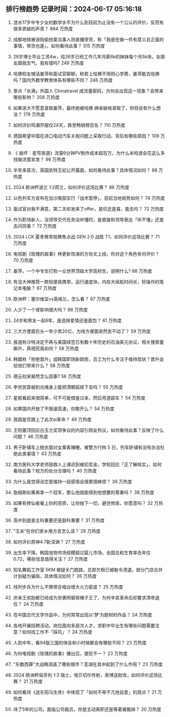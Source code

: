 
## 排行榜趋势 记录时间：2024-06-17 05:16:18
  
  1. 涟水17岁中专少女的数学水平为什么到目前为止没有一个公认的评价，反而有很多质疑的声音？ 864 万热度
    
  2. 成都地铁被诬陷偷拍案当事人将直播带货，称「我是在做一件有意义且正面的事情，带货也是」，如何看待此事？ 515 万热度
    
  3. 28岁博士毕业工资4w，给26岁已经工作几年月薪6k的妹妹每个月5k块，女朋友跟我生气，我有错吗? 249 万热度
    
  4. 哈佛校友喊话姜萍和面试官聊聊，称若上哈佛不用担心学费，姜萍能去哈佛吗？国内外数学教育体系有哪些不同？ 246 万热度
    
  5. 景点「长满」外国人 Chinatravel 成流量密码，为何会出现这一现象？会带来哪些影响？ 208 万热度
    
  6. 如果浙大不愿意录取姜萍，最终她被哈佛 麻省破格录取了，你将会有什么想法？ 179 万热度
    
  7. 如何评价鸣潮开服仅24天，跌至畅销榜百名？ 110 万热度
    
  8. 德国希望中国在进口电动汽车关税问题上采取行动，背后有哪些原因？ 109 万热度
    
  9. 《 崩坏：星穹铁道》流萤6分钟PV制作成本超百万，为什么米哈游会花这么多钱做流萤宣发？ 96 万热度
    
  10. 半年来首次，英国凯特王妃公开露面，如何看待此事？具体情况如何？ 88 万热度
    
  11. 2024 欧洲杯波兰 1:2荷兰，如何评价这场比赛？ 86 万热度
    
  12. 以色列军方宣布在加沙南部实行「战术暂停」，目前当地局势如何？ 74 万热度
    
  13. 面试官对我不满意，第二天却发来了offer，是坑还是喜，能去吗？ 72 万热度
    
  14. 作为职场新人，当领导交代任务没听懂时，是直接和领导表达「听不懂」还是去问同事？ 72 万热度
    
  15. 2024 LCK 夏季赛常规赛焦点战 GEN 2:0 战胜 T1，如何评价这场比赛？ 71 万热度
    
  16. 电视剧《玫瑰的故事》林更新饰演的方协文上线，你对这个角色有何评价？ 70 万热度
    
  17. 姜萍，一个中专生打败一众世界顶级大学高材生，说明什么? 68 万热度
    
  18. 有没大神推荐一款轻便易携带，运行速度快，内存大续航时间长，好操作的笔记本电脑？ 67 万热度
    
  19. 欧洲杯：塞尔维亚vs英格兰​，怎么看？ 67 万热度
    
  20. 人少了一个肾影响很大吗？ 66 万热度
    
  21. 24岁和男友一起6年，是选择爱情还是面包？ 61 万热度
    
  22. 三大方便面巨头一年少卖20亿，为啥方便面突然卖不动了？ 59 万热度
    
  23. 报道称沙特决定不再与美国续签已有数十年历史的石油美元协议，相关搜索量飙升，真相究竟如何？ 58 万热度
    
  24. 韩媒称「拒绝晋升」成韩国职场新趋势，员工为什么专注于维持现状？晋升会给他们带来什么？ 58 万热度
    
  25. 德云社宋昊然怎么回事? 56 万热度
    
  26. 李世民穿越到光绪身上能把清朝延续下去吗？ 55 万热度
    
  27. 星舰看起来很简单，可不可能借鉴过来，然后弯道超车？ 54 万热度
    
  28. 如果国内开放了不限速高速，你敢开么？ 54 万热度
    
  29. 我国是否跟上了此次ai革命？ 49 万热度
    
  30. 王阳置顶回应白玉兰奖项争议的内容引网友热议，如何看待此事？反映了什么问题？ 46 万热度
    
  31. 男子卧铺车上脱衣面对女乘客裸睡，被警方行拘 5 日，列车卧铺有没有办法杜绝此类事情？ 43 万热度
    
  32. 南方医科大学老师因救人上课迟到被扣奖金，学校回应「正了解核实」，如何看待此事？校方的处分合理吗？ 40 万热度
    
  33. 为什么我觉得谈恋爱维持一段感情会很累很麻烦？ 39 万热度
    
  34. 詹姆斯如果再拿一个冠军，那么他就能得到他想要的尊重吗？ 38 万热度
    
  35. 如果有修仙者看上你的资质，让你抛下一切，避世修炼，你愿意吗？ 32 万热度
    
  36. 高中到底是主科重要还是副科重要？ 31 万热度
    
  37. “玉米”在你们家乡用方言怎么读？ 29 万热度
    
  38. 如何评价原神4.7新深渊？ 27 万热度
    
  39. 出生率下降，韩国宠物市场规模超过婴儿市场，全国总和生育率去年仅 0.72，哪些信息值得关注？ 27 万热度
    
  40. 知名舞蹈工作室 5KM 被疑关门跑路，总部欠租已被勒令清退，部分门店合并计划疑为骗局，具体情况如何？ 26 万热度
    
  41. 线列步兵为什么不携带合唱台增大火力密度？ 25 万热度
    
  42. 庆亲王奕劻都已经成为世袭罔替铁帽子王了，为何辛亥革命后却要求清帝退位？ 24 万热度
    
  43. 在中国古代文学作品中，为何常常出现以‘梦’为题材的作品？ 24 万热度
    
  44. 各地开展招聘活动，岗位面向多层次人才，求职中毕业生有哪些问题需要注意？如何找工作不「踩坑」？ 24 万热度
    
  45. 人到中年，看94版三国的体会和小时候都会有哪些不同？ 23 万热度
    
  46. 为何电视剧《玫瑰的故事》播出后，褒贬不一？ 23 万热度
    
  47. "东数西算"大战略涵盖了哪些城市？芜湖在其中起到了什么作用？ 23 万热度
    
  48. 2024 欧洲杯匈牙利 1:3 瑞士，埃贝切尔传射，索博送助攻，如何评价这场比赛？ 21 万热度
    
  49. 如何看待《送东阳马生序》中体现了「如何不卑不亢地自爱」的观点？ 21 万热度
    
  50. 待了5年的公司，面临公司裁员，你是主动离职还是等着被裁掉？ 20 万热度
    